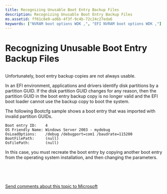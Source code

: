 ```yaml
---
title: Recognizing Unusable Boot Entry Backup Files
description: Recognizing Unusable Boot Entry Backup Files
ms.assetid: ff61c8e9-ad6b-4f3f-9c4b-72c24c27eda6
keywords: ["NVRAM boot options WDK ,", "EFI NVRAM boot options WDK ,"]
---
```


# Recognizing Unusable Boot Entry Backup Files


## <span id="ddk_recognizing_unusable_boot_entry_backup_files_tools"></span><span id="DDK_RECOGNIZING_UNUSABLE_BOOT_ENTRY_BACKUP_FILES_TOOLS"></span>


Unfortunately, boot entry backup copies are not always usable.

In an EFI environment, applications and drivers identify disk partitions by a partition GUID. If the disk partition GUID changes for any reason, then the partition GUID in the boot entry backup copy is no longer valid and the EFI boot loader cannot use the backup copy to boot the system.

The following Bootcfg sample shows a boot entry that was imported with invalid partition GUIDs.

```
Boot entry ID:    4
OS Friendly Name: Windows Server 2003 - mydebug
OsLoadOptions:    /debug /debugport=com1 /baudrate=115200
BootFilePath:     (null)
OsFilePath:       (null)
```

In this case, you must recreate the boot entry by copying another boot entry from the operating system installation, and then changing the parameters.

 

 

[Send comments about this topic to Microsoft](mailto:wsddocfb@microsoft.com?subject=Documentation%20feedback%20[devtest\devtest]:%20Recognizing%20Unusable%20Boot%20Entry%20Backup%20Files%20%20RELEASE:%20%2811/17/2016%29&body=%0A%0APRIVACY%20STATEMENT%0A%0AWe%20use%20your%20feedback%20to%20improve%20the%20documentation.%20We%20don't%20use%20your%20email%20address%20for%20any%20other%20purpose,%20and%20we'll%20remove%20your%20email%20address%20from%20our%20system%20after%20the%20issue%20that%20you're%20reporting%20is%20fixed.%20While%20we're%20working%20to%20fix%20this%20issue,%20we%20might%20send%20you%20an%20email%20message%20to%20ask%20for%20more%20info.%20Later,%20we%20might%20also%20send%20you%20an%20email%20message%20to%20let%20you%20know%20that%20we've%20addressed%20your%20feedback.%0A%0AFor%20more%20info%20about%20Microsoft's%20privacy%20policy,%20see%20http://privacy.microsoft.com/default.aspx. "Send comments about this topic to Microsoft")




